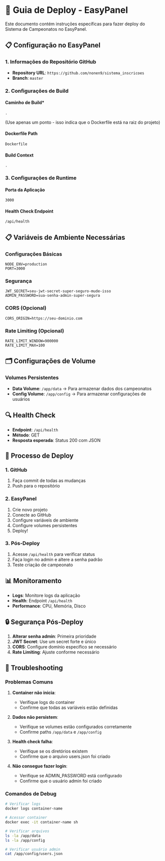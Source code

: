 # 🚀 Guia de Deploy - EasyPanel

Este documento contém instruções específicas para fazer deploy do Sistema de Campeonatos no EasyPanel.

## 📋 Configuração no EasyPanel

### 1. Informações do Repositório GitHub
- **Repository URL**: `https://github.com/nonen9/sistema_inscricoes`
- **Branch**: `master`

### 2. Configurações de Build

#### Caminho de Build*
```
.
```
(Use apenas um ponto - isso indica que o Dockerfile está na raiz do projeto)

#### Dockerfile Path
```
Dockerfile
```

#### Build Context
```
.
```

### 3. Configurações de Runtime

#### Porta da Aplicação
```
3000
```

#### Health Check Endpoint
```
/api/health
```

## 📋 Variáveis de Ambiente Necessárias

### Configurações Básicas
```
NODE_ENV=production
PORT=3000
```

### Segurança
```
JWT_SECRET=seu-jwt-secret-super-seguro-mude-isso
ADMIN_PASSWORD=sua-senha-admin-super-segura
```

### CORS (Opcional)
```
CORS_ORIGIN=https://seu-dominio.com
```

### Rate Limiting (Opcional)
```
RATE_LIMIT_WINDOW=900000
RATE_LIMIT_MAX=100
```

## 🗂️ Configurações de Volume

### Volumes Persistentes
- **Data Volume**: `/app/data` -> Para armazenar dados dos campeonatos
- **Config Volume**: `/app/config` -> Para armazenar configurações de usuários

## 🔍 Health Check

- **Endpoint**: `/api/health`
- **Método**: GET
- **Resposta esperada**: Status 200 com JSON

## 🚀 Processo de Deploy

### 1. GitHub
1. Faça commit de todas as mudanças
2. Push para o repositório

### 2. EasyPanel
1. Crie novo projeto
2. Conecte ao GitHub
3. Configure variáveis de ambiente
4. Configure volumes persistentes
5. Deploy!

### 3. Pós-Deploy
1. Acesse `/api/health` para verificar status
2. Faça login no admin e altere a senha padrão
3. Teste criação de campeonato

## 📊 Monitoramento

- **Logs**: Monitore logs da aplicação
- **Health**: Endpoint `/api/health`
- **Performance**: CPU, Memória, Disco

## 🔒 Segurança Pós-Deploy

1. **Alterar senha admin**: Primeira prioridade
2. **JWT Secret**: Use um secret forte e único
3. **CORS**: Configure domínio específico se necessário
4. **Rate Limiting**: Ajuste conforme necessário

## 🐛 Troubleshooting

### Problemas Comuns

1. **Container não inicia**:
   - Verifique logs do container
   - Confirme que todas as variáveis estão definidas

2. **Dados não persistem**:
   - Verifique se volumes estão configurados corretamente
   - Confirme paths `/app/data` e `/app/config`

3. **Health check falha**:
   - Verifique se os diretórios existem
   - Confirme que o arquivo users.json foi criado

4. **Não consegue fazer login**:
   - Verifique se ADMIN_PASSWORD está configurado
   - Confirme que o usuário admin foi criado

### Comandos de Debug

```bash
# Verificar logs
docker logs container-name

# Acessar container
docker exec -it container-name sh

# Verificar arquivos
ls -la /app/data
ls -la /app/config

# Verificar usuário admin
cat /app/config/users.json
```
